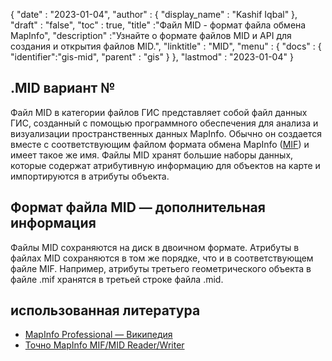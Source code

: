{
  "date" : "2023-01-04",
  "author" : {
    "display_name" : "Kashif Iqbal"
},
  "draft" : "false",
  "toc" : true,
  "title" :"Файл MID - формат файла обмена MapInfo",
  "description" :"Узнайте о формате файлов MID и API для создания и открытия файлов MID.",
  "linktitle" : "MID",
  "menu" : {
    "docs" : {
      "identifier":"gis-mid",
      "parent" : "gis"
}
},
  "lastmod" : "2023-01-04"
}

## .MID вариант №

Файл MID в категории файлов ГИС представляет собой файл данных ГИС, созданный с помощью программного обеспечения для анализа и визуализации пространственных данных MapInfo. Обычно он создается вместе с соответствующим файлом формата обмена MapInfo ([MIF](/ru/gis/mif/)) и имеет такое же имя. Файлы MID хранят большие наборы данных, которые содержат атрибутивную информацию для объектов на карте и импортируются в атрибуты объекта.

## Формат файла MID — дополнительная информация

Файлы MID сохраняются на диск в двоичном формате. Атрибуты в файлах MID сохраняются в том же порядке, что и в соответствующем файле MIF. Например, атрибуты третьего геометрического объекта в файле .mif хранятся в третьей строке файла .mid.

## использованная литература

* [MapInfo Professional — Википедия](https://en.wikipedia.org/wiki/MapInfo_Professional)
* [Точно MapInfo MIF/MID Reader/Writer](https://docs.safe.com/fme/html/FME_Desktop_Documentation/FME_ReadersWriters/mif/mif.htm)

